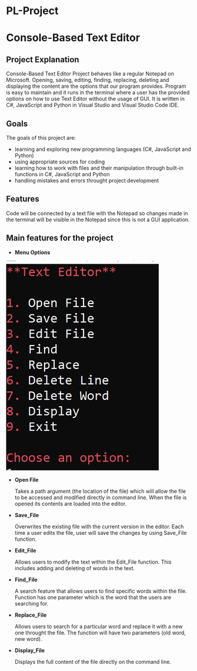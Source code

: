 # PL-Project 
# Console-Based Text Editor

## __Project Explanation__

Console-Based Text Editor Project behaves like a regular Notepad on Microsoft.
Opening, saving, editing, finding, replacing, deleting and displaying the content are the options that our program provides.
Program is easy to maintain and it runs in the terminal where a user has the
provided options on how to use Text Editor without the usage of GUI.
It is written in C#, JavaScript and Python in Visual Studio and Visual Studio Code IDE.

## __Goals__

The goals of this project are:

- learning and exploring new programming languages (C#, JavaScript and Python)
- using appropriate sources for coding
- learning how to work with files and their manipulation through built-in functions in C#, JavaScript and Python
- handling mistakes and errors throught project development


## __Features__


Code will be connected by a text file with the Notepad so changes made in the terminal
will be visible in the Notepad since this is not a GUI application.



## __Main features for the project__

- **Menu Options**
  
![](https://raw.githubusercontent.com/farissikira/PL-Project/2b1bdb99fdd470cc489b987184af136923e8419f/menu_options.JPG)

- **Open File**

   Takes a path argument (the location of the file) which will allow the file to be accessed and modified directly in command line. When the file is opened its contents are 
   loaded into the editor.
  
- **Save_File**

  Overwrites the existing file with the current version in the editor. Each time a user edits the file, user will save the changes by using Save_File function.
   
- **Edit_File**

  Allows users to modify the text within the Edit_File function. This includes adding and deleting of words in the text.
  
- **Find_File**

  A search feature that allows users to find specific words within the file. Function has one parameter which is the word that the users are searching for.
  
- **Replace_File**

  Allows users to search for a particular word and replace it with a new one throught the file. The function will have two parameters (old word, new word).

    
- **Display_File**

  Displays the full content of the file directly on the command line.
